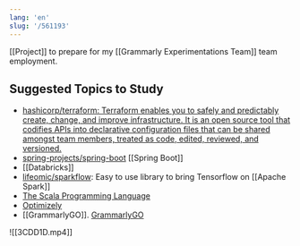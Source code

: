```yaml
---
lang: 'en'
slug: '/561193'
---
```


[[Project]] to prepare for my [[Grammarly Experimentations Team]] team employment.

## Suggested Topics to Study

- [hashicorp/terraform: Terraform enables you to safely and predictably create, change, and improve infrastructure. It is an open source tool that codifies APIs into declarative configuration files that can be shared amongst team members, treated as code, edited, reviewed, and versioned.](https://github.com/hashicorp/terraform)
- [spring-projects/spring-boot](https://github.com/spring-projects/spring-boot) [[Spring Boot]]
- [[Databricks]]
- [lifeomic/sparkflow](https://github.com/lifeomic/sparkflow): Easy to use library to bring Tensorflow on [[Apache Spark]]
- [The Scala Programming Language](https://scala-lang.org/)
- [Optimizely](https://github.com/optimizely)
- [[GrammarlyGO]]. [GrammarlyGO](https://www.grammarly.com/grammarlygo)

![[3CDD1D.mp4]]
